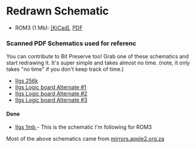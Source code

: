 # Redrawn Schematic
* ROM3 (1 Mb): [[KiCad]](https://github.com/baldengineer/bit-preserve/tree/master/Apple/Apple%20IIGS/IIgs/ROM3%20Schematic), [PDF](https://github.com/baldengineer/bit-preserve/blob/master/Apple/Apple%20IIGS/IIgs/Apple%20IIGS%20ROM3%20Schematic%20-%20Redrawn.pdf)

### Scanned PDF Schematics used for referenc
You can contribute to Bit Preserve too! Grab one of these schematics and start redrawing it. It's super simple and takes almost no time. (note, it only takes "no time" if you don't keep track of time.)


* [IIgs 256k](https://mirrors.apple2.org.za/ftp.apple.asimov.net/documentation/hardware/schematics/Apple_IIgs_256K_Schematic.pdf)
* [IIgs Logic board Alternate #1](https://mirrors.apple2.org.za/ftp.apple.asimov.net/documentation/hardware/schematics/Apple%20IIGS%20Main%20Logic%20Board%20Schematic.pdf)
* [IIgs Logic board Alternate #2](https://mirrors.apple2.org.za/ftp.apple.asimov.net/documentation/hardware/schematics/Apple%20IIgs%20schematic.pdf)
* [IIgs Logic board Alternate #3](https://mirrors.apple2.org.za/ftp.apple.asimov.net/documentation/hardware/schematics/Schematic%20Diagram%20of%20the%20Apple%20IIgs.pdf)

#### Done
* [IIgs 1mb ](https://mirrors.apple2.org.za/ftp.apple.asimov.net/documentation/hardware/schematics/Apple_IIgs_1MB_Schematic.pdf) - This is the schematic I'm following for ROM3

Most of the above schematics came from [mirrors.apple2.org.za](https://mirrors.apple2.org.za/ftp.apple.asimov.net/documentation/hardware/schematics/)
